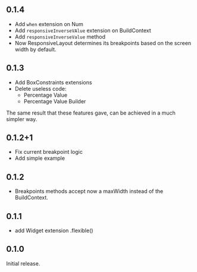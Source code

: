 ## 0.1.4
* Add ```when``` extension on Num
* Add ```responsiveInverseVAlue``` extension on BuildContext 
* Add ```responsiveInverseValue``` method 
* Now ResponsiveLayout determines its breakpoints based on the screen width by default. 

## 0.1.3
* Add BoxConstraints extensions
* Delete useless code: 
  * Percentage Value 
  * Percentage Value Builder

The same result that these features gave, can be 
achieved in a much simpler way.

## 0.1.2+1
* Fix current breakpoint logic
* Add simple example

## 0.1.2
* Breakpoints methods accept 
now a maxWidth instead of the BuildContext.

## 0.1.1
* add Widget extension .flexible()

## 0.1.0
Initial release.